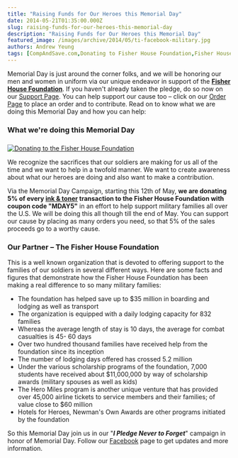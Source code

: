 ```yaml
---
title: "Raising Funds for Our Heroes this Memorial Day"
date: 2014-05-21T01:35:00.000Z
slug: raising-funds-for-our-heroes-this-memorial-day
description: "Raising Funds for Our Heroes this Memorial Day"
featured_image: /images/archive/2014/05/ti-facebook-military.jpg
authors: Andrew Yeung
tags: [CompAndSave.com,Donating to Fisher House Foundation,Fisher House Foundation,Memorial Day]
---
```


Memorial Day is just around the corner folks, and we will be honoring our men and women in uniform via our unique endeavor in support of the **[Fisher House Foundation](https://www.fisherhouse.org/)**. If you haven't already taken the pledge, do so now on our [Support Page](https://www.compandsave.com/expired-deals). You can help support our cause too – click on our [Order Page](https://www.compandsave.com/) to place an order and to contribute. Read on to know what we are doing this Memorial Day and how you can help:

### What we're doing this Memorial Day

### 

[![Donating to the Fisher House Foundation](/blog/images/ti-facebook-military.jpg)](https://www.compandsave.com/expired-deals)

We recognize the sacrifices that our soldiers are making for us all of the time and we want to help in a twofold manner. We want to create awareness about what our heroes are doing and also want to make a contribution.

Via the Memorial Day Campaign, starting this 12th of May, **we are donating 5% of every [ink & toner](https://www.compandsave.com/) transaction to the Fisher House Foundation with coupon code "MDAY5"** in an effort to help support military families all over the U.S. We will be doing this all though till the end of May. You can support our cause by placing as many orders you need, so that 5% of the sales proceeds go to a worthy cause. 

### Our Partner – The Fisher House Foundation 

This is a well known organization that is devoted to offering support to the families of our soldiers in several different ways. Here are some facts and figures that demonstrate how the Fisher House Foundation has been making a real difference to so many military families:

* The foundation has helped save up to $35 million in boarding and lodging as well as transport
* The organization is equipped with a daily lodging capacity for 832 families
* Whereas the average length of stay is 10 days, the average for combat casualties is 45- 60 days
* Over two hundred thousand families have received help from the foundation since its inception
* The number of lodging days offered has crossed 5.2 million
* Under the various scholarship programs of the foundation, 7,000 students have received about $11,000,000 by way of scholarship awards (military spouses as well as kids)
* The Hero Miles program is another unique venture that has provided over 45,000 airline tickets to service members and their families; of value close to $60 million
* Hotels for Heroes, Newman's Own Awards are other programs initiated by the foundation

So this Memorial Day join us in our "**_I Pledge Never to Forget_**" campaign in honor of Memorial Day. Follow our [Facebook](https://www.facebook.com/compandsave.ink) page to get updates and more information.